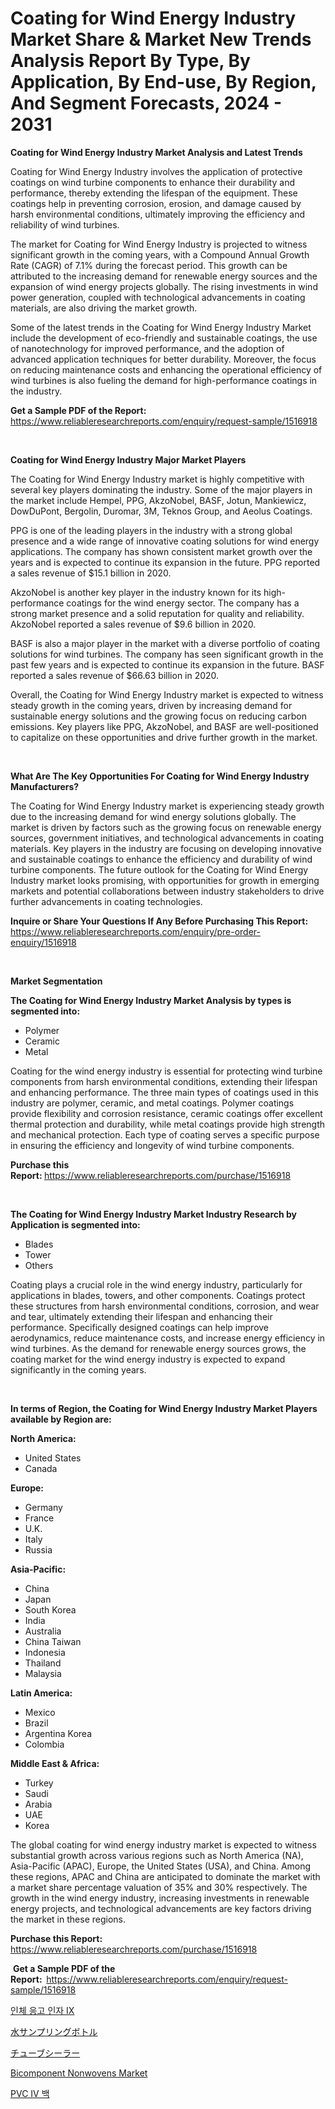 <p><h1>Coating for Wind Energy Industry Market Share & Market New Trends Analysis Report By Type, By Application, By End-use, By Region, And Segment Forecasts, 2024 - 2031</h1></p><p><strong>Coating for Wind Energy Industry Market Analysis and Latest Trends</strong></p>
<p><p>Coating for Wind Energy Industry involves the application of protective coatings on wind turbine components to enhance their durability and performance, thereby extending the lifespan of the equipment. These coatings help in preventing corrosion, erosion, and damage caused by harsh environmental conditions, ultimately improving the efficiency and reliability of wind turbines.</p><p>The market for Coating for Wind Energy Industry is projected to witness significant growth in the coming years, with a Compound Annual Growth Rate (CAGR) of 7.1% during the forecast period. This growth can be attributed to the increasing demand for renewable energy sources and the expansion of wind energy projects globally. The rising investments in wind power generation, coupled with technological advancements in coating materials, are also driving the market growth.</p><p>Some of the latest trends in the Coating for Wind Energy Industry Market include the development of eco-friendly and sustainable coatings, the use of nanotechnology for improved performance, and the adoption of advanced application techniques for better durability. Moreover, the focus on reducing maintenance costs and enhancing the operational efficiency of wind turbines is also fueling the demand for high-performance coatings in the industry.</p></p>
<p><strong>Get a Sample PDF of the Report:&nbsp;</strong> <a href="https://www.reliableresearchreports.com/enquiry/request-sample/1516918">https://www.reliableresearchreports.com/enquiry/request-sample/1516918</a></p>
<p>&nbsp;</p>
<p><strong>Coating for Wind Energy Industry Major Market Players</strong></p>
<p><p>The Coating for Wind Energy Industry market is highly competitive with several key players dominating the industry. Some of the major players in the market include Hempel, PPG, AkzoNobel, BASF, Jotun, Mankiewicz, DowDuPont, Bergolin, Duromar, 3M, Teknos Group, and Aeolus Coatings.</p><p>PPG is one of the leading players in the industry with a strong global presence and a wide range of innovative coating solutions for wind energy applications. The company has shown consistent market growth over the years and is expected to continue its expansion in the future. PPG reported a sales revenue of $15.1 billion in 2020.</p><p>AkzoNobel is another key player in the industry known for its high-performance coatings for the wind energy sector. The company has a strong market presence and a solid reputation for quality and reliability. AkzoNobel reported a sales revenue of $9.6 billion in 2020.</p><p>BASF is also a major player in the market with a diverse portfolio of coating solutions for wind turbines. The company has seen significant growth in the past few years and is expected to continue its expansion in the future. BASF reported a sales revenue of $66.63 billion in 2020.</p><p>Overall, the Coating for Wind Energy Industry market is expected to witness steady growth in the coming years, driven by increasing demand for sustainable energy solutions and the growing focus on reducing carbon emissions. Key players like PPG, AkzoNobel, and BASF are well-positioned to capitalize on these opportunities and drive further growth in the market.</p></p>
<p>&nbsp;</p>
<p><strong>What Are The Key Opportunities For Coating for Wind Energy Industry Manufacturers?</strong></p>
<p><p>The Coating for Wind Energy Industry market is experiencing steady growth due to the increasing demand for wind energy solutions globally. The market is driven by factors such as the growing focus on renewable energy sources, government initiatives, and technological advancements in coating materials. Key players in the industry are focusing on developing innovative and sustainable coatings to enhance the efficiency and durability of wind turbine components. The future outlook for the Coating for Wind Energy Industry market looks promising, with opportunities for growth in emerging markets and potential collaborations between industry stakeholders to drive further advancements in coating technologies.</p></p>
<p><strong>Inquire or Share Your Questions If Any Before Purchasing This Report:</strong> <a href="https://www.reliableresearchreports.com/enquiry/pre-order-enquiry/1516918">https://www.reliableresearchreports.com/enquiry/pre-order-enquiry/1516918</a></p>
<p>&nbsp;</p>
<p><strong>Market Segmentation</strong></p>
<p><strong>The Coating for Wind Energy Industry Market Analysis by types is segmented into:</strong></p>
<p><ul><li>Polymer</li><li>Ceramic</li><li>Metal</li></ul></p>
<p><p>Coating for the wind energy industry is essential for protecting wind turbine components from harsh environmental conditions, extending their lifespan and enhancing performance. The three main types of coatings used in this industry are polymer, ceramic, and metal coatings. Polymer coatings provide flexibility and corrosion resistance, ceramic coatings offer excellent thermal protection and durability, while metal coatings provide high strength and mechanical protection. Each type of coating serves a specific purpose in ensuring the efficiency and longevity of wind turbine components.</p></p>
<p><strong>Purchase this Report:&nbsp;</strong><a href="https://www.reliableresearchreports.com/purchase/1516918">https://www.reliableresearchreports.com/purchase/1516918</a></p>
<p>&nbsp;</p>
<p><strong>The Coating for Wind Energy Industry Market Industry Research by Application is segmented into:</strong></p>
<p><ul><li>Blades</li><li>Tower</li><li>Others</li></ul></p>
<p><p>Coating plays a crucial role in the wind energy industry, particularly for applications in blades, towers, and other components. Coatings protect these structures from harsh environmental conditions, corrosion, and wear and tear, ultimately extending their lifespan and enhancing their performance. Specifically designed coatings can help improve aerodynamics, reduce maintenance costs, and increase energy efficiency in wind turbines. As the demand for renewable energy sources grows, the coating market for the wind energy industry is expected to expand significantly in the coming years.</p></p>
<p>&nbsp;</p>
<p><strong>In terms of Region, the Coating for Wind Energy Industry Market Players available by Region are:</strong></p>
<p>
    <p> <strong> North America: </strong>
        <ul>
            <li>United States</li>
            <li>Canada</li>
        </ul>
        </p> 
    <p> <strong> Europe: </strong>
        <ul>
            <li>Germany</li>
            <li>France</li>
            <li>U.K.</li>
            <li>Italy</li>
            <li>Russia</li>
        </ul>
        </p> 
    <p> <strong> Asia-Pacific: </strong>
        <ul>
            <li>China</li>
            <li>Japan</li>
            <li>South Korea</li>
            <li>India</li>
            <li>Australia</li>
            <li>China Taiwan</li>
            <li>Indonesia</li>
            <li>Thailand</li>
            <li>Malaysia</li>
        </ul>
        </p> 
    <p> <strong> Latin America: </strong>
        <ul>
            <li>Mexico</li>
            <li>Brazil</li>
            <li>Argentina Korea</li>
            <li>Colombia</li>
        </ul>
        </p> 
    <p> <strong> Middle East & Africa: </strong>
        <ul>
            <li>Turkey</li>
            <li>Saudi</li>
            <li>Arabia</li>
            <li>UAE</li>
            <li>Korea</li>
        </ul>
    </p>
    </p>
<p><p>The global coating for wind energy industry market is expected to witness substantial growth across various regions such as North America (NA), Asia-Pacific (APAC), Europe, the United States (USA), and China. Among these regions, APAC and China are anticipated to dominate the market with a market share percentage valuation of 35% and 30% respectively. The growth in the wind energy industry, increasing investments in renewable energy projects, and technological advancements are key factors driving the market in these regions.</p></p>
<p><strong>Purchase this Report: </strong><a href="https://www.reliableresearchreports.com/purchase/1516918">https://www.reliableresearchreports.com/purchase/1516918</a></p>
<p>&nbsp;<strong>Get a Sample PDF of the Report:&nbsp;&nbsp;</strong><a href="https://www.reliableresearchreports.com/enquiry/request-sample/1516918">https://www.reliableresearchreports.com/enquiry/request-sample/1516918</a></p>
<p><strong></strong></p>
<p><p><a href="https://medium.com/@moyahfrancoestellec51j635wcx/%EC%9D%B8%EA%B0%84-%EC%9D%91%EA%B3%A0-%EC%9A%94%EC%86%8C-ix-%EC%8B%9C%EC%9E%A5-%EC%A0%90%EC%9C%A0%EC%9C%A8-%EB%B3%80%ED%99%94-%EB%B0%8F-%EC%8B%9C%EC%9E%A5-%EC%84%B1%EC%9E%A5-%EC%B6%94%EC%84%B8-2024-2031-ac7cbce6b252">인체 응고 인자 IX</a></p><p><a href="https://medium.com/@kepetter535/%E6%B0%B4%E6%A8%99%E6%9C%AC%E3%83%9C%E3%83%88%E3%83%AB%E5%B8%82%E5%A0%B4%E5%B1%95%E6%9C%9B-%E6%A5%AD%E7%95%8C%E6%A6%82%E8%A6%81%E3%81%A8%E4%BA%88%E6%B8%AC-2024%E5%B9%B4%E3%81%8B%E3%82%892031%E5%B9%B4-7836a7a95124">水サンプリングボトル</a></p><p><a href="https://medium.com/@kepetter535/%E3%83%81%E3%83%A5%E3%83%BC%E3%83%96%E3%82%B7%E3%83%BC%E3%83%A9%E3%83%BC%E5%B8%82%E5%A0%B4-2031%E5%B9%B4%E3%81%BE%E3%81%A7%E3%81%AE%E6%88%90%E5%8A%9F%E3%81%97%E3%81%9F%E3%83%93%E3%82%B8%E3%83%8D%E3%82%B9%E6%88%A6%E7%95%A5%E3%81%AE%E9%8D%B5-3fad2b7a0ce1">チューブシーラー</a></p><p><a href="https://github.com/jerrycopelandthomaswsqd8q/Market-Research-Report-List-1/blob/main/bicomponent-nonwovens-market.md">Bicomponent Nonwovens Market</a></p><p><a href="https://medium.com/@moyahfrancoestellec51j635wcx/pvc-iv-bag-%EC%8B%9C%EC%9E%A5-%EC%9C%A0%ED%98%95-%EC%9D%91%EC%9A%A9-%EB%B0%8F-%EC%A7%80%EB%A6%AC%EC%97%90-%EB%8C%80%ED%95%9C-%ED%8F%AC%EA%B4%84%EC%A0%81%EC%9D%B8-%ED%8F%89%EA%B0%80-68729898c680">PVC IV 백</a></p></p>
